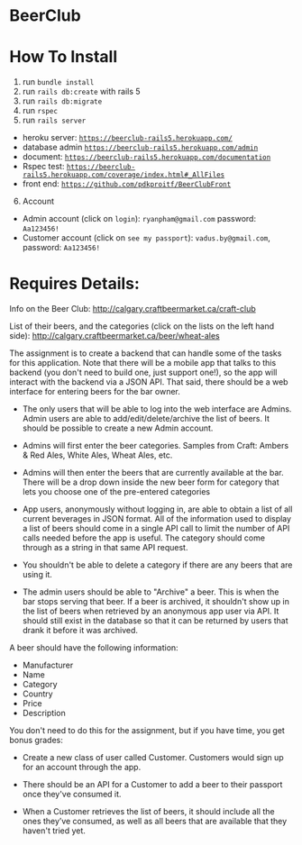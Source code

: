 # BeerClub

# How To Install
1. run `bundle install`
2. run `rails db:create` with rails 5
3. run `rails db:migrate`
4. run `rspec`
5. run `rails server`


- heroku server: [`https://beerclub-rails5.herokuapp.com/`](https://beerclub-rails5.herokuapp.com/)
- database admin [`https://beerclub-rails5.herokuapp.com/admin`](https://beerclub-rails5.herokuapp.com/admin)
- document: [`https://beerclub-rails5.herokuapp.com/documentation`](https://beerclub-rails5.herokuapp.com/documentation)
- Rspec test: [`https://beerclub-rails5.herokuapp.com/coverage/index.html#_AllFiles`](https://beerclub-rails5.herokuapp.com/coverage/index.html#_AllFiles)
- front end: [`https://github.com/pdkproitf/BeerClubFront`](https://github.com/pdkproitf/BeerClubFront)

6. Account
- Admin account (click on `login`): `ryanpham@gmail.com` password: `Aa123456!`
- Customer account (click on `see my passport`): `vadus.by@gmail.com`, password: `Aa123456!`

# Requires Details:
Info on the Beer Club:
http://calgary.craftbeermarket.ca/craft-club

List of their beers, and the categories (click on the lists on the left hand side):
http://calgary.craftbeermarket.ca/beer/wheat-ales

The assignment is to create a backend that can handle some of the tasks for this application. Note that there will be a mobile app that talks to this backend (you don't need to build one, just support one!), so the app will interact with the backend via a JSON API. That said, there should be a web interface for entering beers for the bar owner.

- The only users that will be able to log into the web interface are Admins.  Admin users are able to add/edit/delete/archive the list of beers. It should be possible to create a new Admin account.

- Admins will first enter the beer categories. Samples from Craft: Ambers & Red Ales, White Ales, Wheat Ales, etc.

- Admins will then enter the beers that are currently available at the bar. There will be a drop down inside the new beer form for category that lets you choose one of the pre-entered categories

- App users, anonymously without logging in, are able to obtain a list of all current beverages in JSON format. All of the information used to display a list of beers should come in a single API call to limit the number of API calls needed before the app is useful. The category should come through as a string in that same API request.

- You shouldn't be able to delete a category if there are any beers that are using it.

- The admin users should be able to "Archive" a beer. This is when the bar stops serving that beer. If a beer is archived, it shouldn't show up in the list of beers when retrieved by an anonymous app user via API. It should still exist in the database so that it can be returned by users that drank it before it was archived.

A beer should have the following information:

- Manufacturer
- Name
- Category
- Country
- Price
- Description

You don't need to do this for the assignment, but if you have time, you get bonus grades:

- Create a new class of user called Customer. Customers would sign up for an account through the app. 

- There should be an API for a Customer to add a beer to their passport once they've consumed it.

- When a Customer retrieves the list of beers, it should include all the ones they’ve consumed, as well as all beers that are available that they haven't tried yet.

